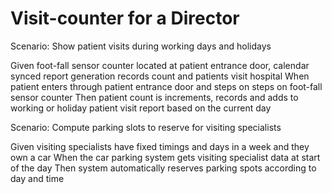 # Visit-counter for a Director

Scenario: Show patient visits during working days and holidays

  Given foot-fall sensor counter located at patient
entrance door, calendar synced report generation records count
and patients visit hospital
  When patient enters through patient entrance door and steps on
steps on foot-fall sensor counter
  Then patient count is increments, records and adds to working
or holiday patient visit report based on the current day

Scenario: Compute parking slots to reserve for visiting specialists

  Given visiting specialists have fixed timings and days in a week
and they own a car
  When the car parking system gets visiting specialist data
at start of the day
  Then system automatically reserves parking spots according
to day and time
